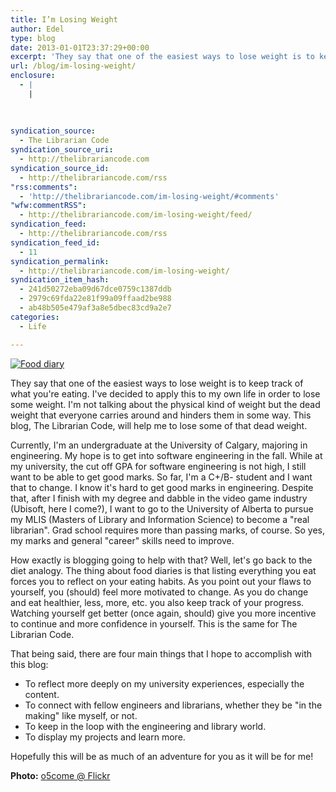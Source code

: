 ```yaml
---
title: I’m Losing Weight
author: Edel
type: blog
date: 2013-01-01T23:37:29+00:00
excerpt: 'They say that one of the easiest ways to lose weight is to keep track of what you&rsquo;re eating. I&rsquo;ve decided to apply this to my own life in order to lose some weight. I&rsquo;m not talking about the physical kind of weight but the dead weight that everyone carries around and hinders them in [&hellip;]'
url: /blog/im-losing-weight/
enclosure:
  - |
    |
        
        
        
syndication_source:
  - The Librarian Code
syndication_source_uri:
  - http://thelibrariancode.com
syndication_source_id:
  - http://thelibrariancode.com/rss
"rss:comments":
  - 'http://thelibrariancode.com/im-losing-weight/#comments'
"wfw:commentRSS":
  - http://thelibrariancode.com/im-losing-weight/feed/
syndication_feed:
  - http://thelibrariancode.com/rss
syndication_feed_id:
  - 11
syndication_permalink:
  - http://thelibrariancode.com/im-losing-weight/
syndication_item_hash:
  - 241d50272eba09d67dce0759c1387ddb
  - 2979c69fda22e81f99a09ffaad2be988
  - ab48b505e479af3a8e5dbec83cd9a2e7
categories:
  - Life

---
```

<div class="left">
  <div class="picture">
    <a href="http://www.flickr.com/photos/o5com/"><img src="http://i.mazohyst.org/tlc/pictures/Losing%20Weight.png" alt="Food diary" /></a>
  </div>
</div>

They say that one of the easiest ways to lose weight is to keep track of what you're eating. I've decided to apply this to my own life in order to lose some weight. I'm not talking about the physical kind of weight but the dead weight that everyone carries around and hinders them in some way. This blog, The Librarian Code, will help me to lose some of that dead weight.<span id="more-127"></span>

Currently, I'm an undergraduate at the University of Calgary, majoring in engineering. My hope is to get into software engineering in the fall. While at my university, the cut off GPA for software engineering is not high, I still want to be able to get good marks. So far, I'm a C+/B- student and I want that to change. I know it's hard to get good marks in engineering. Despite that, after I finish with my degree and dabble in the video game industry (Ubisoft, here I come?), I want to go to the University of Alberta to pursue my MLIS (Masters of Library and Information Science) to become a "real librarian". Grad school requires more than passing marks, of course. So yes, my marks and general "career" skills need to improve.

How exactly is blogging going to help with that? Well, let's go back to the diet analogy. The thing about food diaries is that listing everything you eat forces you to reflect on your eating habits. As you point out your flaws to yourself, you (should) feel more motivated to change. As you do change and eat healthier, less, more, etc. you also keep track of your progress. Watching yourself get better (once again, should) give you more incentive to continue and more confidence in yourself. This is the same for The Librarian Code.

That being said, there are four main things that I hope to accomplish with this blog:

  * To reflect more deeply on my university experiences, especially the content.
  * To connect with fellow engineers and librarians, whether they be "in the making" like myself, or not.
  * To keep in the loop with the engineering and library world.
  * To display my projects and learn more.

Hopefully this will be as much of an adventure for you as it will be for me!

**Photo:** [o5come @ Flickr][1]




 [1]: http://www.flickr.com/photos/o5com/
